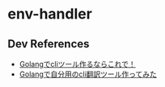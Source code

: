 # env-handler

## Dev References

- [Golangでcliツール作るならこれで！](https://qiita.com/gatchan0807/items/4ffdf65f7affe8faec5a)
- [Golangで自分用のcli翻訳ツール作ってみた](https://qiita.com/gatchan0807/items/83ebf6fec4790d7a6130)

